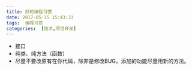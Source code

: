 ```yaml
---
title: 好的编程习惯
date: 2017-05-15 15:43:33
tags:  编程习惯
categories:  [技术,项目开发]
---
```

* 接口
* 纯类、纯方法（函数）
* 尽量不要改原有在你代码，除非是修改BUG，添加的功能尽量用新的方法。